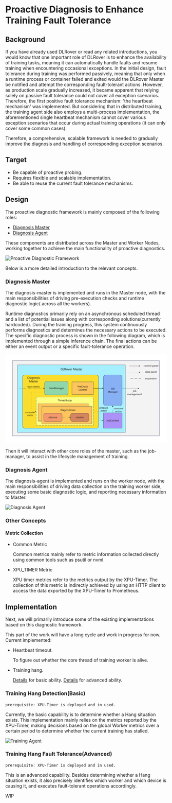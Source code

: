 # Proactive Diagnosis to Enhance Training Fault Tolerance

## Background

If you have already used DLRover or read any related introductions, you would 
know that one important role of DLRover is to enhance the availability of 
training tasks, meaning it can automatically handle faults and resume training 
when encountering occasional exceptions. In the initial design, fault tolerance 
during training was performed passively, meaning that only when a runtime 
process or container failed and exited would the DLRover Master be notified and 
attempt the corresponding fault-tolerant actions. However, as production scale 
gradually increased, it became apparent that relying solely on passive fault 
tolerance could not cover all exception scenarios. Therefore, the first 
positive fault tolerance mechanism: 'the heartbeat mechanism' was implemented. 
But considering that in distributed training, the training agent side also 
employs a multi-process implementation, the aforementioned single heartbeat 
mechanism cannot cover various exception scenarios that occur during actual 
training operations (it can only cover some common cases).

Therefore, a comprehensive, scalable framework is needed to gradually improve 
the diagnosis and handling of corresponding exception scenarios.

## Target

- Be capable of proactive probing.
- Requires flexible and scalable implementation.
- Be able to reuse the current fault tolerance mechanisms.

## Design

The proactive diagnostic framework is mainly composed of the following roles:
- [Diagnosis Master](#Diagnosis-Master)
- [Diagnosis Agent](#Diagnosis-Agent)

These components are distributed across the Master and Worker Nodes, 
working together to achieve the main functionality of proactive diagnostics.

<img src="../figures/diagnosis_arc.png" alt="Proactive Diagnostic Framework">

Below is a more detailed introduction to the relevant concepts.

### Diagnosis Master
The diagnosis-master is implemented and runs in the Master node, with the main 
responsibilities of driving pre-execution checks and runtime diagnostic logic(
across all the workers).

Runtime diagnostics primarily rely on an asynchronous scheduled thread and a 
list of potential issues along with corresponding solutions(currently hardcoded). 
During the training progress, this system continuously performs diagnostics and 
determines the necessary actions to be executed. The specific diagnostic process 
is shown in the following diagram, which is implemented through a simple inference chain. 
The final actions can be either an event output or a specific fault-tolerance operation.

<img src="../figures/diagnosis_manager_arc.jpg" alt="Diagnosis Manager">

Then it will interact with other core roles of the master, such as the 
job-manager, to assist in the lifecycle management of training.

### Diagnosis Agent
The diagnosis-agent is implemented and runs on the worker node, with the main 
responsibilities of driving data collection on the training worker side, 
executing some basic diagnostic logic, and reporting necessary information to 
Master.

<img src="../figures/diagnosis_agent_arc.png" alt="Diagnosis Agent">

### Other Concepts
#### Metric Collection

- Common Metric

  
    Common metrics mainly refer to metric information collected directly using 
    common tools such as psutil or nvml.

- XPU_TIMER Metric
    

    XPU timer metrics refer to the metrics output by the XPU-Timer. 
    The collection of this metric is indirectly achieved by using an HTTP 
    client to access the data exported by the XPU-Timer to Prometheus.


## Implementation
Next, we will primarily introduce some of the existing implementations based on 
this diagnostic framework. 

This part of the work will have a long cycle and work in progress for now.
Current implemented:
- Heartbeat timeout. 

    To figure out whether the core thread of training worker is alive.

- Training hang. 

    [Details](#training-hang-detectionbasic) for basic ability.
    [Details](#training-hang-fault-toleranceadvanced) for advanced ability.

### Training Hang Detection(Basic)

```
prerequisite: XPU-Timer is deployed and in used.
```

Currently, the basic capability is to determine whether a Hang situation exists. 
This implementation mainly relies on the metrics reported by the XPU-Timer, 
making decisions based on the global Worker metrics over a certain period to 
determine whether the current training has stalled.

<img src="../figures/training_hang_detection.png" alt="Training Agent">

### Training Hang Fault Tolerance(Advanced)

```
prerequisite: XPU-Timer is deployed and in used.
```

This is an advanced capability. Besides determining whether a Hang situation 
exists, it also precisely identifies which worker and which device is causing 
it, and executes fault-tolerant operations accordingly.

WIP
